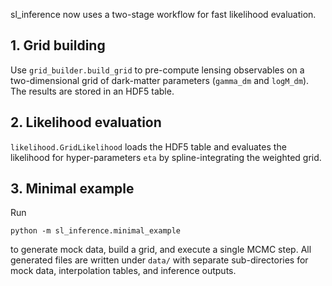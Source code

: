 sl_inference now uses a two-stage workflow for fast likelihood evaluation.

## 1. Grid building

Use `grid_builder.build_grid` to pre-compute lensing observables on a two-dimensional grid of dark-matter parameters (`gamma_dm` and `logM_dm`). The results are stored in an HDF5 table.

## 2. Likelihood evaluation

`likelihood.GridLikelihood` loads the HDF5 table and evaluates the likelihood for hyper-parameters `eta` by spline-integrating the weighted grid.

## 3. Minimal example

Run

```
python -m sl_inference.minimal_example
```

to generate mock data, build a grid, and execute a single MCMC step. All generated files are written under `data/` with separate sub-directories for mock data, interpolation tables, and inference outputs.
